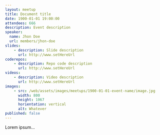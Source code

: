 ```yaml
---
layout: meetup
title: Document title
date: 1900-01-01 19:00:00
attendees: 666
description: Event description
speaker:
  name: Jhon Doe
  url: members/jhon-doe
slides: 
    - description: Slide description
      url: http://www.setHereUrl
coderepos: 
    - description: Repo code description
      url: http://www.setHereUrl
videos: 
    - description: Video description
      url: http://www.setHereUrl
images:
    - src: /web/assets/images/meetups/1900-01-01-event-name/image.jpg
      width: 800
      height: 1067
      horientation: vertical
      alt: Whatever
published: false
---
```


Lorem ipsum...